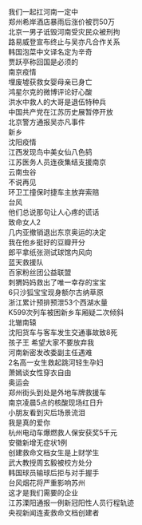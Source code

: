 我们一起扛河南一定中  
郑州希岸酒店暴雨后涨价被罚50万  
北京一男子诋毁河南受灾民众被刑拘  
路易威登宣布终止与吴亦凡合作关系  
韩国泡菜中文译名定为辛奇  
贾跃亭称回国是必须的  
南京疫情  
埋废墟获救女婴母亲已身亡  
鸿星尔克的微博评论好心酸  
洪水中救人的大哥是退伍特种兵  
中国共产党在江苏历史展暂停开放  
北京警方通报吴亦凡事件  
新乡  
沈阳疫情  
江西发现鸟中美女仙八色鸫  
江苏医务人员连夜集结支援南京  
云南虫谷  
不说再见  
环卫工撞保时捷车主放弃索赔  
台风  
他们总说那句让人心疼的谎话  
致命女人2  
几内亚撤销退出东京奥运的决定  
我在他乡挺好的豆瓣开分  
郎平拿纸张测试球馆内风向  
蓝天救援队  
百家粉丝团公益联盟  
刺猬妈妈救出了唯一幸存的宝宝  
6只沙狐宝宝现身额尔古纳草原  
浙江累计预排预泄53个西湖水量  
K599次列车被困新乡车厢疑二次倾斜  
北辙南辕  
沈阳货车与客车发生交通事故致8死  
孩子王 希望大家不要放弃我  
河南新密发改委副主任遇难  
2名高一女生救起跳河轻生孕妇  
萧嫣谈女性穿衣自由  
奥运会  
郑州街头到处是外地车牌救援车  
南京凌晨5点的核酸现场红日升  
小朋友看到灾后场景流泪  
我是真的爱你  
杭州电动车爆燃救人保安获奖5千元  
安徽新增无症状1例  
创建救命文档女生是上财学生  
武大教授周玄毅被校方处分  
韩国球员输球后拒与对手握手  
台风烟花将严重影响苏州  
这才是我们需要的企业  
江苏溧阳通报一例新冠阳性人员行程轨迹  
央视新闻连麦救命文档创建者  
